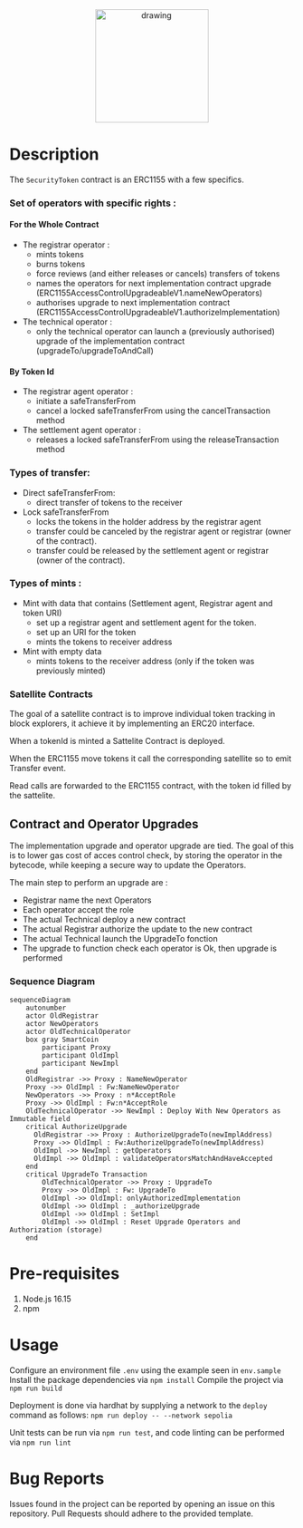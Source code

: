 <div align="center">
  <img src="https://www.cast-framework.com/wp-content/themes/forge-framework/img/logo-cast-w.svg" alt="drawing" width="200"/>
</div>

# Description

The `SecurityToken` contract is an ERC1155 with a few specifics.

### Set of operators with specific rights :

#### For the Whole Contract 
- The registrar operator :
    - mints tokens
    - burns tokens
    - force reviews (and either releases or cancels) transfers of tokens
    - names the operators for next implementation contract upgrade (ERC1155AccessControlUpgradeableV1.nameNewOperators)
    - authorises upgrade to next implementation contract (ERC1155AccessControlUpgradeableV1.authorizeImplementation)
- The technical operator :
    - only the technical operator can launch a (previously authorised) upgrade of the implementation contract (upgradeTo/upgradeToAndCall)

#### By Token Id
- The registrar agent operator :
    - initiate a safeTransferFrom
    - cancel a locked safeTransferFrom using the cancelTransaction method
- The settlement agent operator :
    - releases a locked safeTransferFrom using the releaseTransaction method


### Types of transfer:
- Direct safeTransferFrom:
    - direct transfer of tokens to the receiver
- Lock safeTransferFrom
    - locks the tokens in the holder address by the registrar agent
    - transfer could be canceled by the registrar agent or registrar (owner of the contract).
    - transfer could be released by the settlement agent or registrar (owner of the contract).

### Types of mints :
- Mint with data that contains (Settlement agent, Registrar agent and token URI)
    - set up a registrar agent and settlement agent for the token.
    - set up an URI for the token
    - mints the tokens to receiver address
- Mint with empty data
    - mints tokens to the receiver address (only if the token was previously minted)

### Satellite Contracts

The goal of a satellite contract is to improve individual token tracking in block explorers, it achieve it by implementing an ERC20 interface.

When a tokenId is minted a Sattelite Contract is deployed.

When the ERC1155 move tokens it call the corresponding satellite so to emit Transfer event. 

Read calls are forwarded to the ERC1155 contract, with the token id filled by the sattelite.

## Contract and Operator Upgrades

The implementation upgrade and operator upgrade are tied.
The goal of this is to lower gas cost of acces control check, by storing the operator in the bytecode, while keeping a secure way to update the Operators.

The main step to perform an upgrade are :

- Registrar name the next Operators
- Each operator accept the role
- The actual Technical deploy a new contract
- The actual Registrar authorize the update to the new contract
- The actual Technical launch the UpgradeTo fonction
- The upgrade to function check each operator is Ok, then upgrade is performed

### Sequence Diagram

```mermaid
sequenceDiagram
    autonumber
    actor OldRegistrar
    actor NewOperators
    actor OldTechnicalOperator
    box gray SmartCoin
        participant Proxy
        participant OldImpl
        participant NewImpl
    end
    OldRegistrar ->> Proxy : NameNewOperator
    Proxy ->> OldImpl : Fw:NameNewOperator
    NewOperators ->> Proxy : n*AcceptRole
    Proxy ->> OldImpl : Fw:n*AcceptRole
    OldTechnicalOperator ->> NewImpl : Deploy With New Operators as Immutable field
    critical AuthorizeUpgrade
      OldRegistrar ->> Proxy : AuthorizeUpgradeTo(newImplAddress)
      Proxy ->> OldImpl : Fw:AuthorizeUpgradeTo(newImplAddress)
      OldImpl ->> NewImpl : getOperators
      OldImpl ->> OldImpl : validateOperatorsMatchAndHaveAccepted
    end
    critical UpgradeTo Transaction
        OldTechnicalOperator ->> Proxy : UpgradeTo
        Proxy ->> OldImpl : Fw: UpgradeTo
        OldImpl ->> OldImpl: onlyAuthorizedImplementation
        OldImpl ->> OldImpl : _authorizeUpgrade
        OldImpl ->> OldImpl : SetImpl
        OldImpl ->> OldImpl : Reset Upgrade Operators and Authorization (storage)
    end
```

# Pre-requisites

1. Node.js 16.15
2. npm

# Usage

Configure an environment file `.env` using the example seen in `env.sample`
Install the package dependencies via `npm install`
Compile the project via `npm run build`

Deployment is done via hardhat by supplying a network to the `deploy` command as follows: `npm run deploy -- --network sepolia`

Unit tests can be run via `npm run test`, and code linting can be performed via `npm run lint`

# Bug Reports

Issues found in the project can be reported by opening an issue on this repository.
Pull Requests should adhere to the provided template.

